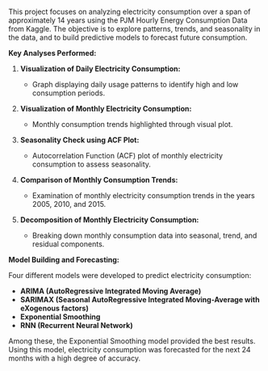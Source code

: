 This project focuses on analyzing electricity consumption over a span of approximately 14 years using the PJM Hourly Energy Consumption Data from Kaggle. The objective is to explore patterns, trends, and seasonality in the data, and to build predictive models to forecast future consumption.

**Key Analyses Performed:**

1. **Visualization of Daily Electricity Consumption:**
   - Graph displaying daily usage patterns to identify high and low consumption periods.

2. **Visualization of Monthly Electricity Consumption:**
   - Monthly consumption trends highlighted through visual plot.

3. **Seasonality Check using ACF Plot:**
   - Autocorrelation Function (ACF) plot of monthly electricity consumption to assess seasonality.

4. **Comparison of Monthly Consumption Trends:**
   - Examination of monthly electricity consumption trends in the years 2005, 2010, and 2015.

5. **Decomposition of Monthly Electricity Consumption:**
   - Breaking down monthly consumption data into seasonal, trend, and residual components.

**Model Building and Forecasting:**

Four different models were developed to predict electricity consumption:
- **ARIMA (AutoRegressive Integrated Moving Average)**
- **SARIMAX (Seasonal AutoRegressive Integrated Moving-Average with eXogenous factors)**
- **Exponential Smoothing**
- **RNN (Recurrent Neural Network)**

Among these, the Exponential Smoothing model provided the best results. Using this model, electricity consumption was forecasted for the next 24 months with a high degree of accuracy.

